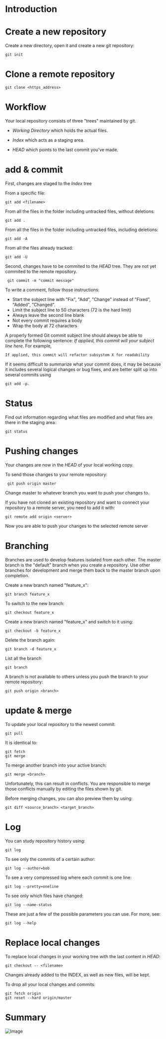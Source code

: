 Introduction
============



Create a new repository
=======================
Create a new directory, open it and create a new git repository:

    git init


Clone a remote repository
=========================

    git clone <https_address> 


Workflow
========

Your local repository consists of three "trees" maintained by git. 

* _Working Directory_ which holds the actual files. 

* _Index_ which acts as a staging area. 

* _HEAD_ which points to the last commit you've made.


add & commit
============

First, changes are staged to the _Index_ tree

From a specific file:

    git add <filename>

From all the files in the folder including untracked files, without deletions:
    
    git add .

From all the files in the folder including untracked files, including deletions:
    
    git add -A

From all the files already tracked:
    
    git add -U

Second, changes have to be commited to the _HEAD_ tree. They are not yet commited to the remote repository.

     git commit -m "commit message"


To write a comment, follow those instructions:

* Start the subject line with "Fix", "Add", "Change" instead of "Fixed", "Added", "Changed".
* Limit the subject line to 50 characters (72 is the hard limit)
* Always leave the second line blank
* Not every commit requires a body
* Wrap the body at 72 characters

A properly formed Git commit subject line should always be able to complete the following sentence: _If applied, this commit will your subject line here_. For example, 

    If applied, this commit will refactor subsystem X for readability

If it seems difficult to summarize what your commit does, it may be because it includes several logical changes or bug fixes, and are better split up into several commits using
    
    git add -p.

Status
======

Find out information regarding what files are modified and what files are there in the staging area :

    git status


Pushing changes
===============

Your changes are now in the _HEAD_ of your local working copy. 

To send those changes to your remote repository:

     git push origin master
Change master to whatever branch you want to push your changes to. 

If you have not cloned an existing repository and want to connect your repository to a remote server, you need to add it with:

    git remote add origin <server>
Now you are able to push your changes to the selected remote server


Branching
=========

Branches are used to develop features isolated from each other. The master branch is the "default" branch when you create a repository. Use other branches for development and merge them back to the master branch upon completion.

Create a new branch named "feature_x":
    
    git branch feature_x

To switch to the new branch:

    git checkout feature_x 

Create a new branch named "feature_x" and switch to it using:

    git checkout -b feature_x

Delete the branch again:

    git branch -d feature_x

List all the branch

    git branch

A branch is not available to others unless you push the branch to your remote repository:

    git push origin <branch>


update & merge
==============

To update your local repository to the newest commit:

    git pull

It is identical to:
    
    git fetch
    git merge

To merge another branch into your active branch:

    git merge <branch>

Unfortunately, this can result in conflicts. You are responsible to merge those conflicts manually by editing the files shown by git.

Before merging changes, you can also preview them by using:

    git diff <source_branch> <target_branch>

Log
===

You can study repository history using:

    git log

To see only the commits of a certain author:

    git log --author=bob

To see a very compressed log where each commit is one line:

    git log --pretty=oneline

To see only which files have changed: 

    git log --name-status

These are just a few of the possible parameters you can use. For more, see:

    git log --help


Replace local changes
=====================

To replace local changes in your working tree with the last content in _HEAD_:

    git checkout -- <filename>
Changes already added to the INDEX, as well as new files, will be kept.

To drop all your local changes and commits:

    git fetch origin
    git reset --hard origin/master


Summary
=======

![Image](gitWorkflow.png "icon")